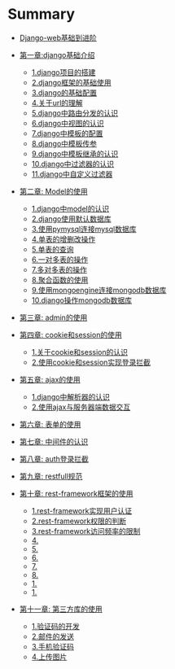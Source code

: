 # Summary

* [Django-web基础到进阶](README.md)

* [第一章:django基础介绍](chapter01/0.md)
  * [1.django项目的搭建](chapter01/1.md)
  * [2.django框架的基础使用](chapter01/2.md)
  * [3.django的基础配置](chapter01/3.md)
  * [4.关于url的理解](chapter01/4.md)
  * [5.django中路由分发的认识](chapter01/5.md)
  * [6.django中视图的认识](chapter01/6.md)
  * [7.django中模板的配置](chapter01/7.md)
  * [8.django中模板传参](chapter01/8.md)
  * [9.django中模板继承的认识](chapter01/9.md)
  * [10.django中过滤器的认识](chapter01/10.md)
  * [11.django中自定义过滤器](chapter01/11.md)

* [第二章: Model的使用](chapter02/0.md)
  * [1.django中model的认识](chapter02/1.md)
  * [2.django使用默认数据库](chapter02/2.md)
  * [3.使用pymysql连接mysql数据库](chapter02/3.md)
  * [4.单表的增删改操作](chapter02/4.md)
  * [5.单表的查询](chapter02/5.md)
  * [6.一对多表的操作](chapter02/6.md)
  * [7.多对多表的操作](chapter02/7.md)
  * [8.聚合函数的使用](chapter02/8.md)
  * [9.使用mongoengine连接mongodb数据库](chapter02/9.md)
  * [10.django操作mongodb数据库](chapter02/10.md)

* [第三章: admin的使用]()
* [第四章: cookie和session的使用](chapter04/0.md)
  * [1.关于cookie和session的认识](chapter04/1.md)
  * [2.使用cookie和session实现登录拦截](chapter04/2.md)
  <!-- * [3.现代框架开发过程中实现登录拦截](chapter04/3.md) -->
* [第五章: ajax的使用](chapter05/0.md)
  * [1.django中解析器的认识](chapter05/1.md)
  * [2.使用ajax与服务器端数据交互](chapter05/2.md)
* [第六章: 表单的使用]()
* [第七章: 中间件的认识]()
* [第八章: auth登录拦截]()
* [第九章: restfull规范](chapter09/0.md)
* [第十章: rest-framework框架的使用](chapter10/0.md)
  * [1.rest-framework实现用户认证](chapter10/1.md)
  * [2.rest-framework权限的判断](chapter10/2.md)
  * [3.rest-framework访问频率的限制](chapter10/3.md)
  * [4.](chapter10/4.md)
  * [5.](chapter10/5.md)
  * [6.](chapter10/6.md)
  * [7.](chapter10/7.md)
  * [8.](chapter10/8.md)
  * [1.](chapter10/0.md)
  * [1.](chapter10/0.md)
* [第十一章: 第三方库的使用](chapter07/0.md)
  * [1.验证码的开发](chapter07/1.md)
  * [2.邮件的发送](chapter07/2.md)
  * [3.手机验证码](chapter07/3.md)
  * [4.上传图片](chapter07/4.md)

